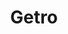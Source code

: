 ---
blog: https://getro.com/blog
linkedin: https://linkedin.com/company/getro-com
logohandle: getro
sort: getro
title: Getro
twitter: https://x.com/getro
website: https://www.getro.com/
---